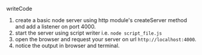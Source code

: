 writeCode

1. create a basic node server using http module's createServer method and add a listener on port 4000.
2. start the server using script writer i.e. `node script_file.js`
3. open the browser and request your server on url `http://localhost:4000`.
4. notice the output in browser and terminal.

